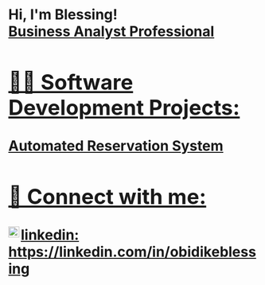 <h1>Hi, I'm Blessing! <br/><a href="https://github.com/Blessing1-bit">Business Analyst Professional</a> <a href="https://www.linkedin.com/in/obidikeblessing/">

<h2>👨‍💻 Software Development Projects:</h2>
Automated Reservation System

<h2> 🤳 Connect with me:</h2>
<img align="left" alt="Blessing Obidike | LinkedIn" width="22px" src="https://cdn.jsdelivr.net/npm/simple-icons@v3/icons/linkedin.svg" />linkedin: https://linkedin.com/in/obidikeblessing

